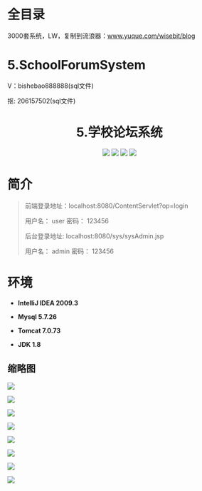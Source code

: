 # 全目录

3000套系统，LW，复制到流浪器：www.yuque.com/wisebit/blog

# 5.SchoolForumSystem

<p>V：bishebao888888(sql文件)</p>
<p>抠: 206157502(sql文件)</p>

<p><h1 align="center">5.学校论坛系统</h1></p>

<p align="center">
	<img src="https://img.shields.io/badge/jdk-1.8-orange.svg"/>
    <img src="https://img.shields.io/badge/spring-5.x-lightgrey.svg"/>
    <img src="https://img.shields.io/badge/springmvc-3.x-blue.svg"/>
    <img src="https://img.shields.io/badge/mybatis-3.x-blue.svg"/>
</p>

# 简介
>
> 
>
> 前端登录地址：localhost:8080/ContentServlet?op=login
> 
> 用户名： user   密码： 123456
> 
> 后台登录地址: localhost:8080/sys/sysAdmin.jsp
>
> 用户名： admin   密码： 123456
>


# 环境

- <b>IntelliJ IDEA 2009.3</b>

- <b>Mysql 5.7.26</b>

- <b>Tomcat 7.0.73</b>

- <b>JDK 1.8</b>


## 缩略图

![](https://bitwise.oss-cn-heyuan.aliyuncs.com/2024/9/10/1797b0b1-a1a7-4187-99fa-5be72b18f86a.png)

![](https://bitwise.oss-cn-heyuan.aliyuncs.com/2024/9/10/4cfe7102-1386-4105-8bbf-3811274c5121.png)

![](https://bitwise.oss-cn-heyuan.aliyuncs.com/2024/9/10/e07a7f45-6a15-46f2-b231-e5a6494abf69.png)

![](https://bitwise.oss-cn-heyuan.aliyuncs.com/2024/9/10/b9a133f9-37d8-45e1-86c4-f66512cd4a87.png)

![](https://bitwise.oss-cn-heyuan.aliyuncs.com/2024/9/10/b82cc9d9-c28e-4b84-a14d-424ca365696a.png)

![](https://bitwise.oss-cn-heyuan.aliyuncs.com/2024/9/10/e62a9477-556e-40f2-ade8-d5f9bfda1fe7.png)

![](https://bitwise.oss-cn-heyuan.aliyuncs.com/2024/9/10/8ded886a-45f3-44a2-9c3a-1cc45455609d.png)

![](https://bitwise.oss-cn-heyuan.aliyuncs.com/2024/9/10/1f31919e-e319-4d7d-b4ab-71a0f2813e87.png)

